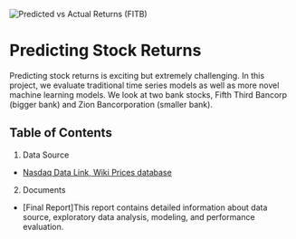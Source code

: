 ![Predicted vs Actual Returns (FITB)](https://user-images.githubusercontent.com/76642109/234665262-65bc9e5a-441d-4160-a16d-b2e249c82d83.png)
# Predicting Stock Returns
Predicting stock returns is exciting but extremely challenging. In this project, we evaluate traditional time series models as well as more novel machine learning models. We look at two bank stocks, Fifth Third Bancorp (bigger bank) and Zion Bancorporation (smaller bank).
## Table of Contents
1. Data Source
- [Nasdaq Data Link, Wiki Prices database](https://data.nasdaq.com/)
2. Documents
- [Final Report]This report contains detailed information about data source, exploratory data analysis, modeling, and performance evaluation. 
